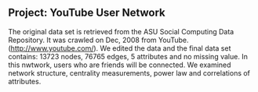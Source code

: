 ## Project: YouTube User Network
The original data set is retrieved from the ASU Social Computing Data Repository. It was crawled on Dec, 2008 from YouTube. (http://www.youtube.com/). We edited the data and the final data set contains: 13723 nodes, 76765 edges, 5 attributes and no missing value. 
In this nwtwork, users who are friends will be connected.
We examined network structure, centrality measurements, power law and correlations of attributes.
